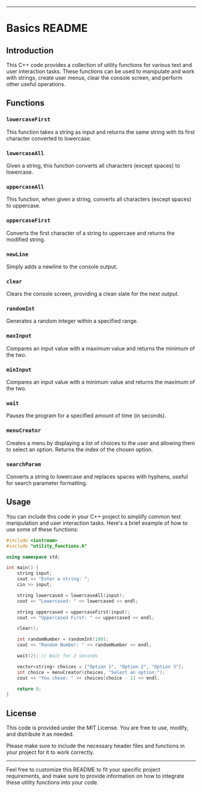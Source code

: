 
---

# Basics README

## Introduction

This C++ code provides a collection of utility functions for various text and user interaction tasks. These functions can be used to manipulate and work with strings, create user menus, clear the console screen, and perform other useful operations.

## Functions

### `lowercaseFirst`

This function takes a string as input and returns the same string with its first character converted to lowercase.

### `lowercaseAll`

Given a string, this function converts all characters (except spaces) to lowercase.

### `uppercaseAll`

This function, when given a string, converts all characters (except spaces) to uppercase.

### `uppercaseFirst`

Converts the first character of a string to uppercase and returns the modified string.

### `newLine`

Simply adds a newline to the console output.

### `clear`

Clears the console screen, providing a clean slate for the next output.

### `randomInt`

Generates a random integer within a specified range.

### `maxInput`

Compares an input value with a maximum value and returns the minimum of the two.

### `minInput`

Compares an input value with a minimum value and returns the maximum of the two.

### `wait`

Pauses the program for a specified amount of time (in seconds).

### `menuCreator`

Creates a menu by displaying a list of choices to the user and allowing them to select an option. Returns the index of the chosen option.

### `searchParam`

Converts a string to lowercase and replaces spaces with hyphens, useful for search parameter formatting.

## Usage

You can include this code in your C++ project to simplify common text manipulation and user interaction tasks. Here's a brief example of how to use some of these functions:

```cpp
#include <iostream>
#include "utility_functions.h"

using namespace std;

int main() {
    string input;
    cout << "Enter a string: ";
    cin >> input;

    string lowercased = lowercaseAll(input);
    cout << "Lowercased: " << lowercased << endl;

    string uppercased = uppercaseFirst(input);
    cout << "Uppercased First: " << uppercased << endl;

    clear();

    int randomNumber = randomInt(100);
    cout << "Random Number: " << randomNumber << endl;

    wait(2); // Wait for 2 seconds

    vector<string> choices = {"Option 1", "Option 2", "Option 3"};
    int choice = menuCreator(choices, "Select an option:");
    cout << "You chose: " << choices[choice - 1] << endl;

    return 0;
}
```

## License

This code is provided under the MIT License. You are free to use, modify, and distribute it as needed.

Please make sure to include the necessary header files and functions in your project for it to work correctly.

---

Feel free to customize this README to fit your specific project requirements, and make sure to provide information on how to integrate these utility functions into your code.
